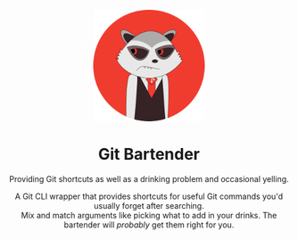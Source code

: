 <p align="center"><img src="./assets/logo.webp" alt="Git Bartender Logo" width="200"/></p>
<h1 align="center">Git Bartender</h1>
<p align="center">Providing Git shortcuts as well as a drinking problem and occasional yelling.</p>
<p align="center">
A Git CLI wrapper that provides shortcuts for useful Git commands you'd usually forget after searching.<br>
Mix and match arguments like picking what to add in your drinks. The bartender will <i>probably</i> get them right for you.
</p>
